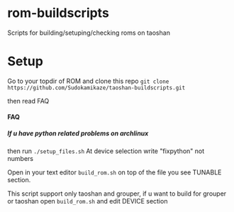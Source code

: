 # rom-buildscripts
Scripts for building/setuping/checking roms on taoshan

# Setup
Go to your topdir of ROM and clone this repo
`git clone https://github.com/Sudokamikaze/taoshan-buildscripts.git`

then read FAQ

#### FAQ

##### If u have python related problems on archlinux
then run `./setup_files.sh`
At device selection write "fixpython" not numbers

Open in your text editor `build_rom.sh` on top of the file you see TUNABLE section.

This script support only taoshan and grouper, if u want to build for grouper or taoshan
open `build_rom.sh` and edit DEVICE section
